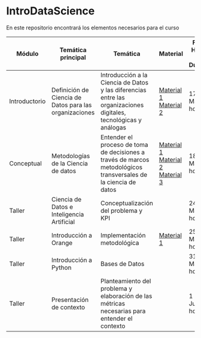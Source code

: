 # IntroDataScience

En este repositorio encontrará los elementos necesarios para el curso




| Módulo       | Temática principal                               | Temática                                                                                                    | Material                                                                                    | Fecha, Horario y Duración | Talleres |
|--------------|--------------------------------------------------|-------------------------------------------------------------------------------------------------------------|---------------------------------------------------------------------------------------------|---------------------------|----------|
| Introductorio | Definición de Ciencia de Datos para las organizaciones | Introducción a la Ciencia de Datos y las diferencias entre las organizaciones digitales, tecnológicas y análogas | [Material 1](https://hbsp.harvard.edu/tu/7a7cc601) [Material 2](https://github.com/Andres1984/IntroDataScience/blob/main/Documentos/PrimeraSesioncert.pdf)| 17 de Mayo 4 horas       |       [Taller 1](https://github.com/Andres1984/IntroDataScience/blob/main/Codigos/Sesión1.ipynb)  [Capstone](https://github.com/Andres1984/IntroDataScience/blob/main/Documentos/Capstone.pdf) |
| Conceptual   | Metodologías de la Ciencia de datos             | Entender el proceso de toma de decisiones a través de marcos metodológicos transversales de la ciencia de datos | [Material 1](https://hbsp.harvard.edu/tu/3b116c3c) [Material 2](https://www.youtube.com/watch?v=CxjZ7Ikjaqc) [Material 3](https://www.youtube.com/watch?v=N7XuevGTlDc)                                                                                             | 18 de Mayo 4 horas       |          |
| Taller       | Ciencia de Datos e Inteligencia Artificial      | Conceptualización del problema y KPI                                                                           |                                                                                          | 24 de Mayo 4 horas       |          |
| Taller       | Introducción a Orange                           | Implementación metodológica                                                                     |    [Material 1 ](https://services.hbsp.harvard.edu/api/courses/1172034/items/BEP646-PDF-ENG/sclinks/35bbac70c7689bdf3eb71eb6b11c25eb)                                                                                           | 25 de Mayo 4 horas       |          |
| Taller | Introducción a Python                          | Bases de Datos                                                                                              |                                                                                             | 31 de Mayo 4 horas       |          |
| Taller       | Presentación de contexto | Planteamiento del problema y elaboración de las métricas necesarias para entender el contexto                                                                     |                                                                                             | 1 de Junio 4 horas        |          |
